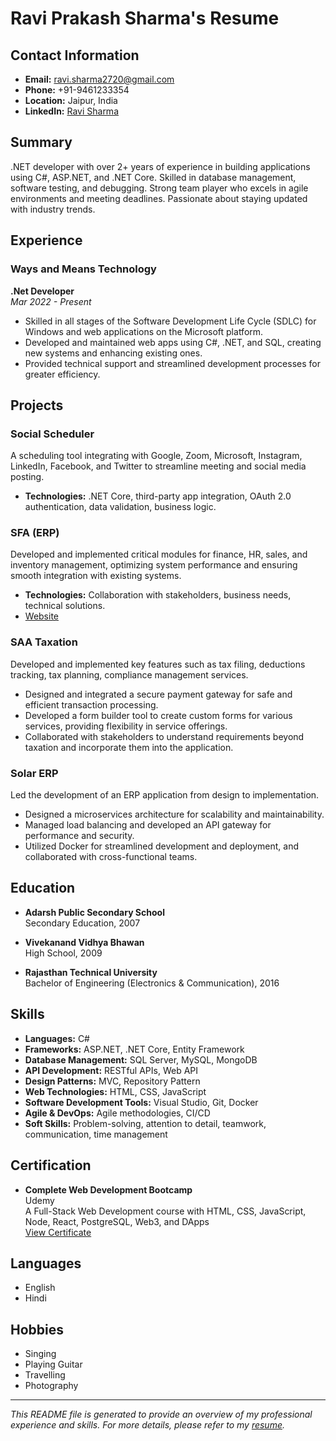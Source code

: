 # Ravi Prakash Sharma's Resume

## Contact Information
- **Email:** [ravi.sharma2720@gmail.com](mailto:ravi.sharma2720@gmail.com)
- **Phone:** +91-9461233354
- **Location:** Jaipur, India
- **LinkedIn:** [Ravi Sharma](https://in.linkedin.com/in/ravi-sharma-1b4169158)

## Summary
.NET developer with over 2+ years of experience in building applications using C#, ASP.NET, and .NET Core. Skilled in database management, software testing, and debugging. Strong team player who excels in agile environments and meeting deadlines. Passionate about staying updated with industry trends.

## Experience

### Ways and Means Technology
**.Net Developer**  
*Mar 2022 - Present*
- Skilled in all stages of the Software Development Life Cycle (SDLC) for Windows and web applications on the Microsoft platform.
- Developed and maintained web apps using C#, .NET, and SQL, creating new systems and enhancing existing ones.
- Provided technical support and streamlined development processes for greater efficiency.

## Projects

### Social Scheduler
A scheduling tool integrating with Google, Zoom, Microsoft, Instagram, LinkedIn, Facebook, and Twitter to streamline meeting and social media posting.
- **Technologies:** .NET Core, third-party app integration, OAuth 2.0 authentication, data validation, business logic.

### SFA (ERP)
Developed and implemented critical modules for finance, HR, sales, and inventory management, optimizing system performance and ensuring smooth integration with existing systems.
- **Technologies:** Collaboration with stakeholders, business needs, technical solutions.
- [Website](https://saataxation.com)

### SAA Taxation
Developed and implemented key features such as tax filing, deductions tracking, tax planning, compliance management services.
- Designed and integrated a secure payment gateway for safe and efficient transaction processing.
- Developed a form builder tool to create custom forms for various services, providing flexibility in service offerings.
- Collaborated with stakeholders to understand requirements beyond taxation and incorporate them into the application.

### Solar ERP
Led the development of an ERP application from design to implementation.
- Designed a microservices architecture for scalability and maintainability.
- Managed load balancing and developed an API gateway for performance and security.
- Utilized Docker for streamlined development and deployment, and collaborated with cross-functional teams.

## Education

- **Adarsh Public Secondary School**  
  Secondary Education, 2007

- **Vivekanand Vidhya Bhawan**  
  High School, 2009

- **Rajasthan Technical University**  
  Bachelor of Engineering (Electronics & Communication), 2016

## Skills

- **Languages:** C#
- **Frameworks:** ASP.NET, .NET Core, Entity Framework
- **Database Management:** SQL Server, MySQL, MongoDB
- **API Development:** RESTful APIs, Web API
- **Design Patterns:** MVC, Repository Pattern
- **Web Technologies:** HTML, CSS, JavaScript
- **Software Development Tools:** Visual Studio, Git, Docker
- **Agile & DevOps:** Agile methodologies, CI/CD
- **Soft Skills:** Problem-solving, attention to detail, teamwork, communication, time management

## Certification

- **Complete Web Development Bootcamp**  
  Udemy  
  A Full-Stack Web Development course with HTML, CSS, JavaScript, Node, React, PostgreSQL, Web3, and DApps  
  [View Certificate](https://www.udemy.com/certificate/UC-4914a567-8674-48a9-8997-f735a8692277/)

## Languages
- English
- Hindi

## Hobbies
- Singing
- Playing Guitar
- Travelling
- Photography

---

*This README file is generated to provide an overview of my professional experience and skills. For more details, please refer to my [resume](./Ravi_Resume.pdf).*
